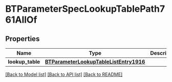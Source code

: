 # BTParameterSpecLookupTablePath761AllOf

## Properties
Name | Type | Description | Notes
------------ | ------------- | ------------- | -------------
**lookup_table** | [**BTParameterLookupTableListEntry1916**](BTParameterLookupTableListEntry1916.md) |  | [optional] 

[[Back to Model list]](../README.md#documentation-for-models) [[Back to API list]](../README.md#documentation-for-api-endpoints) [[Back to README]](../README.md)


